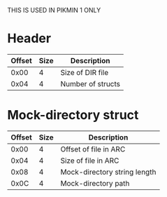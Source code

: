 THIS IS USED IN PIKMIN 1 ONLY


# Header

| Offset | Size | Description |
| ------ | ---- | ----------- |
| 0x00   | 4    | Size of DIR file |
| 0x04   | 4    | Number of structs |

# Mock-directory struct

| Offset | Size | Description |
| ------ | ---- | ----------- |
| 0x00   | 4    | Offset of file in ARC |
| 0x04   | 4    | Size of file in ARC |
| 0x08   | 4    | Mock-directory string length |
| 0x0C   | 4    | Mock-directory path |